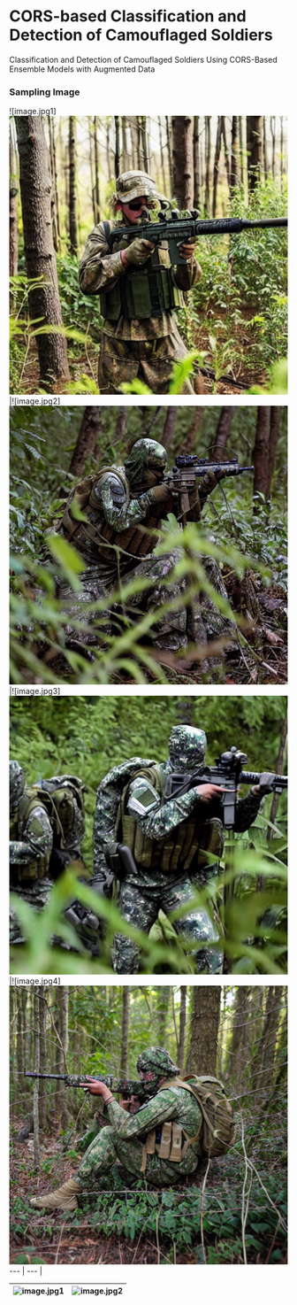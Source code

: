 # CORS-based Classification and Detection of Camouflaged Soldiers
Classification and Detection of Camouflaged Soldiers Using CORS-Based Ensemble Models with Augmented Data

### Sampling Image
![image.jpg1]<img src ="./sampling/sample_2_97.png"> |![image.jpg2]<img src ="./sampling/sample_5_109.png"> |![image.jpg3]<img src ="./sampling/sample_5_57.png"> |![image.jpg4]<img src ="./sampling/sample_6_109.png">
--- | --- |

![image.jpg1](https://steemitimages.com/0x0/https://static.tasteem.io/uploads/image/image/7289/content_994dbe3f-631b-4f76-9ee1-751c87c668dd.jpeg) |![image.jpg2](https://steemitimages.com/0x0/https://static.tasteem.io/uploads/image/image/7293/content_994dbe3f-631b-4f76-9ee1-751c87c668dd.jpeg)
--- | --- |
